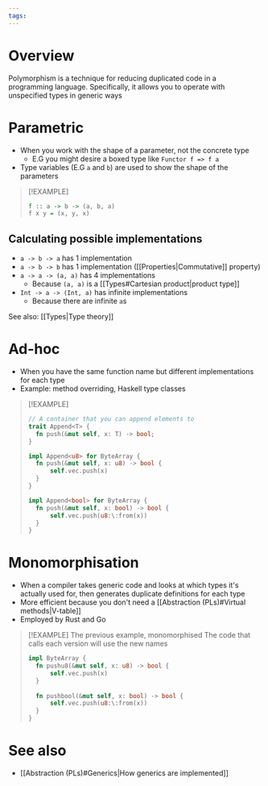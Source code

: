 ```yaml
---
tags:
---
```

# Overview
Polymorphism is a technique for reducing duplicated code in a programming language. Specifically, it allows you to operate with unspecified types in generic ways

# Parametric

- When you work with the shape of a parameter, not the concrete type
	- E.G you might desire a boxed type like `Functor f => f a`
- Type variables (E.G `a` and `b`) are used to show the shape of the parameters

> [!EXAMPLE]
> ```haskell
> f :: a -> b -> (a, b, a)
> f x y = (x, y, x)
> ```

## Calculating possible implementations

- `a -> b -> a` has 1 implementation
- `a -> b -> b` has 1 implementation ([[Properties|Commutative]] property)
- `a -> a -> (a, a)` has 4 implementations
	- Because `(a, a)` is a [[Types#Cartesian product|product type]]
- `Int -> a -> (Int, a)` has infinite implementations
	- Because there are infinite `a`s

See also: [[Types|Type theory]]

# Ad-hoc

- When you have the same function name but different implementations for each type
- Example: method overriding, Haskell type classes

> [!EXAMPLE]
> ```rust
> // A container that you can append elements to
> trait Append<T> {
> 	fn push(&mut self, x: T) -> bool;
> }
> 
> impl Append<u8> for ByteArray {
> 	fn push(&mut self, x: u8) -> bool {
> 		self.vec.push(x)
> 	}
> }
> 
> impl Append<bool> for ByteArray {
> 	fn push(&mut self, x: bool) -> bool {
> 		self.vec.push(u8:\:from(x))
> 	}
> }
> ```

# Monomorphisation

- When a compiler takes generic code and looks at which types it's actually used for, then generates duplicate definitions for each type
- More efficient because you don't need a [[Abstraction (PLs)#Virtual methods|V-table]]
- Employed by Rust and Go

> [!EXAMPLE] The previous example, monomorphised
> The code that calls each version will use the new names
> ```rust
> impl ByteArray {
> 	fn pushu8(&mut self, x: u8) -> bool {
> 		self.vec.push(x)
> 	}
> 	
> 	fn pushbool(&mut self, x: bool) -> bool {
> 		self.vec.push(u8:\:from(x))
> 	}
> }
> ```
# See also
- [[Abstraction (PLs)#Generics|How generics are implemented]]